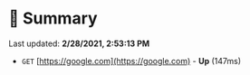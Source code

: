 # 📖 Summary
Last updated: **2/28/2021, 2:53:13 PM**

- `GET` [https://google.com](https://google.com) - **Up** (147ms)
